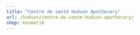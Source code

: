 ```yaml
---
title: "Centre de santé Hudson Apothecary"
url: /hudson/centre-de-sante-hudson-apothecary/
shop: Kosmetik
---
```


